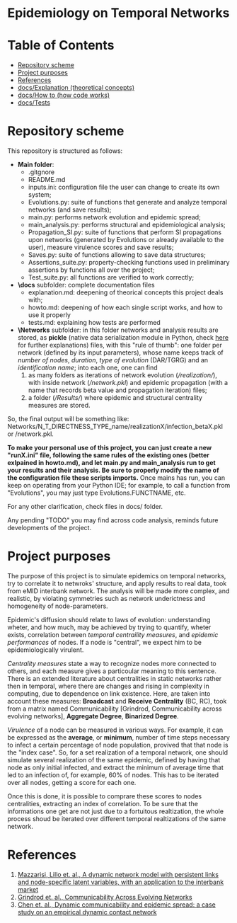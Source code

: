 # Epidemiology on Temporal Networks

# Table of Contents
* [Repository scheme](#repository-scheme)
* [Project purposes](#project-purposes)
* [References](#references)
* [docs/Explanation (theoretical concepts)](/docs/explanation.md)
* [docs/How to (how code works)](/docs/howto.md)
* [docs/Tests](docs/tests.md)

# Repository scheme
This repository is structured as follows:
* **Main folder**: 
  * .gitgnore
  * README.md
  * inputs.ini: configuration file the user can change to create its own system;
  * Evolutions.py: suite of functions that generate and analyze temporal networks (and save results);
  * main.py: performs network evolution and epidemic spread;
  * main_analysis.py: performs structural and epidemiological analysis;
  * Propagation_SI.py: suite of functions that perform SI propagations upon networks (generated by Evolutions or already available to the user), measure virulence scores and save results;
  * Saves.py: suite of functions allowing to save data structures;
  * Assertions_suite.py: property-checking functions used in preliminary assertions by functions all over the project;
  * Test_suite.py: all functions are verified to work correctly;
* **\docs** subfolder: complete documentation files
  * explanation.md: deepening of theorical concepts this project deals with;
  * howto.md: deepening of how each single script works, and how to use it properly
  * tests.md: explaining how tests are performed
* **\Networks** subfolder: in this folder networks and analysis results are stored, as **pickle** (native data serialization module in Python, check [here](https://docs.python.org/3/library/pickle.html) for further explanations) files, with this "rule of thumb": one folder per network (defined by its input parameters), whose name keeps track of *number of nodes*, *duration*, *type of evolution* (DAR/TGRG) and an *identification name*; into each one, one can find 
  1) as many folders as iterations of network evolution (*/realization/*), with inside network (*/network.pkl*) and epidemic propagation (with a name that records beta value and propagation iteration) files; 
  2) a folder (*/Results/*) where epidemic and structural centrality measures are stored.
 
So, the final output will be something like: Networks/N_T_DIRECTNESS_TYPE_name/realizationX/infection_betaX.pkl or /network.pkl.

**To make your personal use of this project, you can just create a new "runX.ini" file, following the same rules of the existing ones (better exlpained in howto.md), and let main.py and main_analysis run to get your results and their analysis. Be sure to properly modify the name of the configuration file these scripts imports.** Once mains has run, you can keep on operating from your Python IDE; for example, to call a function from "Evolutions", you may just type Evolutions.FUNCTNAME, etc.

For any other clarification, check files in docs/ folder.

Any pending "TODO" you may find across code analysis, reminds future developments of the project.

# Project purposes
The purpose of this project is to simulate epidemics on temporal networks, try to correlate it to netwroks' structure, and apply results to real data, took from eMID interbank network. The analysis will be made more complex, and realistic, by violating symmetries such as network underictness and homogeneity of node-parameters. 

Epidemic's diffusion should relate to laws of evolution: understanding wheter, and how much, may be achieved by trying to quantify, wheter exists, correlation between *temporal centraility measures*, and *epidemic performances* of nodes. If a node is "central", we expect him to be epidemiologically virulent.

*Centrality measures* state a way to recognize nodes more connected to others, and each measure gives a particoular meaning to this sentence. There is an extended literature about centralities in static networks rather then in temporal, where there are changes and rising in complexity in computing, due to dependence on link existence. Here, are taken into account these measures: **Broadcast** and **Receive Centrality** (BC, RC), took from a matrix named Communicability [Grindrod, Communicability across evolving networks], **Aggregate Degree**, **Binarized Degree**.

*Virulence* of a node can be measured in various ways. For example, it can be expressed as the **average**, or **minimum**, number of time steps necessary to infect a certain percentage of node population, provived that that node is the "index case". So, for a set realization of a temporal network, one should simulate several realization of the same epidemic, defined by having that node as only initial infected, and extract the minimum of average time that led to an infection of, for example, 60% of nodes. This has to be iterated over all nodes, getting a score for each one. 

Once this is done, it is possible to comprare these scores to nodes centralities, extracting an index of correlation. To be sure that the informations one get are not just due to a fortuitous realtization, the whole process shoud be iterated over different temporal realtizations of the same network.

# References
1. [Mazzarisi, Lillo et. al., A dynamic network model with persistent links and node-specific latent variables, with an application to the interbank market](https://arxiv.org/pdf/1801.00185.pdf)
2. [Grindrod et. al., Communicability Across Evolving Networks](http://centaur.reading.ac.uk/19357/1/Coomunicability_accepted.pdf)
3. [Chen et. al., Dynamic communicability and epidemic spread: a case study on an empirical dynamic contact network](https://pdfs.semanticscholar.org/0cd5/46424d279a5a41f4cff3e863c1e0416b067f.pdf)
